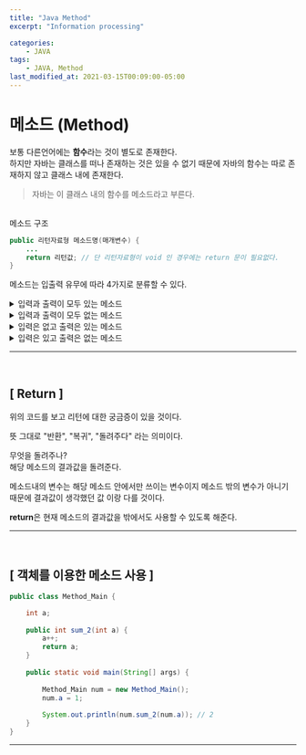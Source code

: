 ```yaml
---
title: "Java Method"
excerpt: "Information processing"

categories:
    - JAVA
tags:
    - JAVA, Method
last_modified_at: 2021-03-15T00:09:00-05:00
---
```


# 메소드 (Method)

보통 다른언어에는 **함수**라는 것이 별도로 존재한다.<br>
하지만 자바는 클래스를 떠나 존재하는 것은 있을 수 없기 때문에 자바의 함수는 따로 존재하지 않고 클래스 내에 존재한다.<br>

> 자바는 이 클래스 내의 함수를 메소드라고 부른다.

<br>
메소드 구조

``` java
public 리턴자료형 메소드명(매개변수) {
	...
	return 리턴값; // 단 리턴자료형이 void 인 경우에는 return 문이 필요없다.
}
```

메소드는 입출력 유무에 따라 4가지로 분류할 수 있다.

<details>
<summary> 입력과 출력이 모두 있는 메소드 </summary>
<div markdown="1">

``` java
public int sum(int a, int b) {
	return a+b;
}
```

</div>
</details>

<details>
<summary> 입력과 출력이 모두 없는 메소드 </summary>
<div markdown="1">

``` java
public void say() {
	System.out.println("HI");
}
```

</div>
</details>

<details>
<summary> 입력은 없고 출력은 있는 메소드 </summary>
<div markdown="1">

``` java
public int say() {
	return "HI";
}
```

</div>
</details>

<details>
<summary> 입력은 있고 출력은 없는 메소드 </summary>
<div markdown="1">

``` java
public void sum(int a, int b) {
	System.out.println(a + b);
}
```

</div>
</details>

---
<br>

## [ Return ]

위의 코드를 보고 리턴에 대한 궁금증이 있을 것이다.<br>

뜻 그대로 "반환", "복귀", "돌려주다" 라는 의미이다.

무엇을 돌려주나?<br>
해당 메소드의 결과값을 돌려준다.

메소드내의 변수는 해당 메소드 안에서만 쓰이는 변수이지 메소드 밖의 변수가 아니기 때문에 결과값이 생각했던 값 이랑 다를 것이다.<br>

**return**은 현재 메소드의 결과값을 밖에서도 사용할 수 있도록 해준다.

---
<br>

## [ 객체를 이용한 메소드 사용 ]

``` java
public class Method_Main {

	int a;
	
	public int sum_2(int a) {
		a++;
		return a;
	}
	
	public static void main(String[] args) {
		
		Method_Main num = new Method_Main();
		num.a = 1;
		
		System.out.println(num.sum_2(num.a)); // 2 
	}
}
```
---